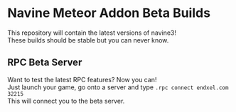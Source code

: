 # Navine Meteor Addon Beta Builds
This repository will contain the latest versions of navine3!<br>
These builds should be stable but you can never know.

## RPC Beta Server
Want to test the latest RPC features? Now you can!<br>
Just launch your game, go onto a server and type `.rpc connect endxel.com 32215`<br>
This will connect you to the beta server.
